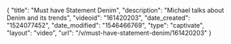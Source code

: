 {
    "title": "Must have Statement Denim",
    "description": "Michael talks about Denim and its trends",
    "videoid": "161420203",
    "date_created": "1524077452",
    "date_modified": "1546466769",
    "type": "captivate",
    "layout": "video",
    "url": "\/v\/must-have-statement-denim\/161420203"
}